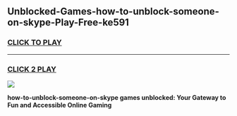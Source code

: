
## Unblocked-Games-how-to-unblock-someone-on-skype-Play-Free-ke591
<h3>
<a href="https://premium76.site?title=how-to-unblock-someone-on-skype&ref=23A">CLICK TO PLAY</a></h3>
<hr>

<h3>
<a href="https://premium76.site?title=how-to-unblock-someone-on-skype&ref=23A">CLICK 2 PLAY</a>
  
</h3>

<a href="https://premium76.site?title=how-to-unblock-someone-on-skype&ref=23A"><img src="https://clearcache.store/games.png"></a>


**how-to-unblock-someone-on-skype games unblocked: Your Gateway to Fun and Accessible Online Gaming**
